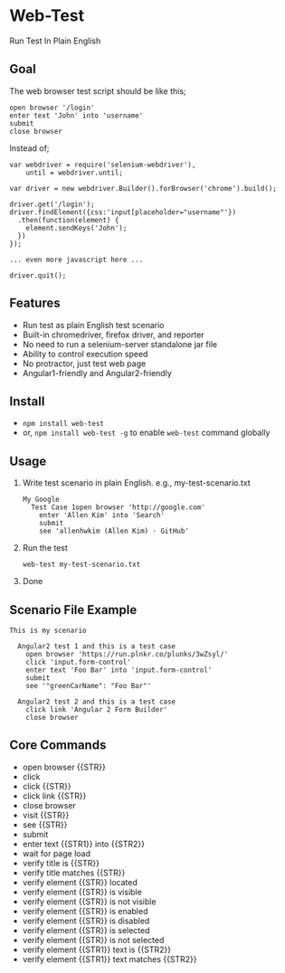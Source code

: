 Web-Test
=========
Run Test In Plain English

Goal
------
The web browser test script should be like this;

    open browser '/login'
    enter text 'John' into 'username'
    submit
    close browser

Instead of;

    var webdriver = require('selenium-webdriver'),
        until = webdriver.until;

    var driver = new webdriver.Builder().forBrowser('chrome').build();

    driver.get('/login');
    driver.findElement({css:'input[placeholder="username"'})
      .then(function(element) {
        element.sendKeys('John');
      })
    });

    ... even more javascript here ...

    driver.quit();

Features
----------

  * Run test as plain English test scenario
  * Built-in chromedriver, firefox driver, and reporter
  * No need to run a selenium-server standalone jar file
  * Ability to control execution speed
  * No protractor, just test web page
  * Angular1-friendly and Angular2-friendly


Install 
-------
  * `npm install web-test`
  * or, `npm install web-test -g` to enable `web-test` command globally

Usage
-----

  1. Write test scenario in plain English. e.g.,  my-test-scenario.txt

         My Google
           Test Case 1open browser 'http://google.com'
             enter 'Allen Kim' into 'Search'
             submit
             see 'allenhwkim (Allen Kim) · GitHub'

  2. Run the test

         web-test my-test-scenario.txt

  3. Done

Scenario File Example
---------------------

    This is my scenario

      Angular2 test 1 and this is a test case
        open browser 'https://run.plnkr.co/plunks/3wZsyl/'
        click 'input.form-control'
        enter text 'Foo Bar' into 'input.form-control'
        submit
        see '"greenCarName": "Foo Bar"'

      Angular2 test 2 and this is a test case
        click link 'Angular 2 Form Builder'
        close browser

Core Commands
--------------
  * open browser {{STR}}
  * click
  * click {{STR}}
  * click link {{STR}}
  * close browser
  * visit {{STR}}
  * see {{STR}}
  * submit
  * enter text {{STR1}} into {{STR2}}
  * wait for page load
  * verify title is {{STR}}
  * verify title matches {{STR}}
  * verify element {{STR}} located
  * verify element {{STR}} is visible
  * verify element {{STR}} is not visible
  * verify element {{STR}} is enabled
  * verify element {{STR}} is disabled
  * verify element {{STR}} is selected
  * verify element {{STR}} is not selected
  * verify element {{STR1}} text is {{STR2}}
  * verify element {{STR1}} text matches {{STR2}}
